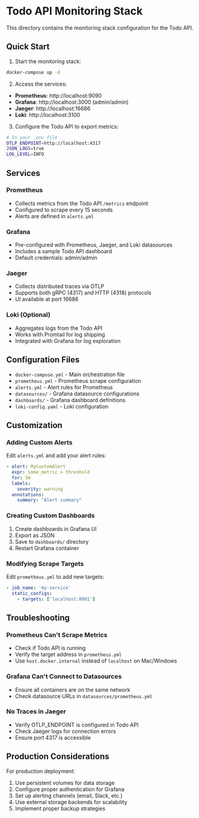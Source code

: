 # Todo API Monitoring Stack

This directory contains the monitoring stack configuration for the Todo API.

## Quick Start

1. Start the monitoring stack:
```bash
docker-compose up -d
```

2. Access the services:
- **Prometheus**: http://localhost:9090
- **Grafana**: http://localhost:3000 (admin/admin)
- **Jaeger**: http://localhost:16686
- **Loki**: http://localhost:3100

3. Configure the Todo API to export metrics:
```bash
# In your .env file
OTLP_ENDPOINT=http://localhost:4317
JSON_LOGS=true
LOG_LEVEL=INFO
```

## Services

### Prometheus
- Collects metrics from the Todo API `/metrics` endpoint
- Configured to scrape every 15 seconds
- Alerts are defined in `alerts.yml`

### Grafana
- Pre-configured with Prometheus, Jaeger, and Loki datasources
- Includes a sample Todo API dashboard
- Default credentials: admin/admin

### Jaeger
- Collects distributed traces via OTLP
- Supports both gRPC (4317) and HTTP (4318) protocols
- UI available at port 16686

### Loki (Optional)
- Aggregates logs from the Todo API
- Works with Promtail for log shipping
- Integrated with Grafana for log exploration

## Configuration Files

- `docker-compose.yml` - Main orchestration file
- `prometheus.yml` - Prometheus scrape configuration
- `alerts.yml` - Alert rules for Prometheus
- `datasources/` - Grafana datasource configurations
- `dashboards/` - Grafana dashboard definitions
- `loki-config.yaml` - Loki configuration

## Customization

### Adding Custom Alerts

Edit `alerts.yml` and add your alert rules:
```yaml
- alert: MyCustomAlert
  expr: some_metric > threshold
  for: 5m
  labels:
    severity: warning
  annotations:
    summary: "Alert summary"
```

### Creating Custom Dashboards

1. Create dashboards in Grafana UI
2. Export as JSON
3. Save to `dashboards/` directory
4. Restart Grafana container

### Modifying Scrape Targets

Edit `prometheus.yml` to add new targets:
```yaml
- job_name: 'my-service'
  static_configs:
    - targets: ['localhost:8001']
```

## Troubleshooting

### Prometheus Can't Scrape Metrics
- Check if Todo API is running
- Verify the target address in `prometheus.yml`
- Use `host.docker.internal` instead of `localhost` on Mac/Windows

### Grafana Can't Connect to Datasources
- Ensure all containers are on the same network
- Check datasource URLs in `datasources/prometheus.yml`

### No Traces in Jaeger
- Verify OTLP_ENDPOINT is configured in Todo API
- Check Jaeger logs for connection errors
- Ensure port 4317 is accessible

## Production Considerations

For production deployment:
1. Use persistent volumes for data storage
2. Configure proper authentication for Grafana
3. Set up alerting channels (email, Slack, etc.)
4. Use external storage backends for scalability
5. Implement proper backup strategies